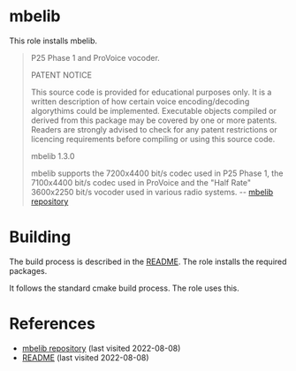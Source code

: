 # mbelib

This role installs mbelib.

<!--more-->

> P25 Phase 1 and ProVoice vocoder.
> 
>PATENT NOTICE
>
> This source code is provided for educational purposes only.  It is a written description of how certain voice encoding/decoding algorythims could be implemented. Executable objects compiled or derived from this package may be covered by one or more patents. Readers are strongly advised to check for any patent restrictions or licencing requirements before compiling or using this source code.
>
> mbelib 1.3.0
>
> mbelib supports the 7200x4400 bit/s codec used in P25 Phase 1, the 7100x4400 bit/s codec used in ProVoice and the "Half Rate" 3600x2250 bit/s vocoder used in various radio systems. 
> -- [mbelib repository][1]

# Building

The build process is described in the [README][2]. The role installs the required packages.

It follows the standard cmake build process. The role uses this.

# References

- [mbelib repository][1] (last visited 2022-08-08)
- [README][2] (last visited 2022-08-08)

[1]: https://github.com/szechyjs/mbelib
[2]: https://github.com/szechyjs/mbelib/blob/master/README.md
